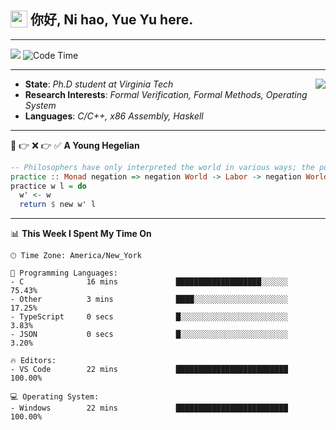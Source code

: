 <h2> <img style="vertical-align: text-bottom;" src=https://slackmojis.com/emojis/13253-yay-frog/download/ width=27> 你好, Ni hao, Yue Yu here. </h2>

---

![](https://api.visitorbadge.io/api/visitors?path=https%3A%2F%2Fgithub.com%2Ffishjump%2Ffishjump&amp;countColor=%232ccce4&amp;style=flat) ![Code Time](https://img.shields.io/badge/Code%20Time-469%20hrs%2041%20mins-blue)

---

<img align='right' src=https://slackmojis.com/emojis/5264-coding/download> </td>

- **State**: *Ph.D student at Virginia Tech*
- **Research Interests**: *Formal Verification, Formal Methods, Operating System*
- **Languages**: *C/C++, x86 Assembly, Haskell*

---

🚫 👉 ❌ 👉 ✅ **A Young Hegelian**

``` haskell
-- Philosophers have only interpreted the world in various ways; the point is to change it.
practice :: Monad negation => negation World -> Labor -> negation World
practice w l = do
  w' <- w
  return $ new w' l
```

---


📊 **This Week I Spent My Time On** 

```text
🕑︎ Time Zone: America/New_York

💬 Programming Languages:
- C              16 mins             ███████████████████░░░░░░     75.43%
- Other          3 mins              ████░░░░░░░░░░░░░░░░░░░░░     17.25%
- TypeScript     0 secs              █░░░░░░░░░░░░░░░░░░░░░░░░     3.83%
- JSON           0 secs              █░░░░░░░░░░░░░░░░░░░░░░░░     3.20%

🔥 Editors:
- VS Code        22 mins             █████████████████████████     100.00%

💻 Operating System:
- Windows        22 mins             █████████████████████████     100.00%
```

